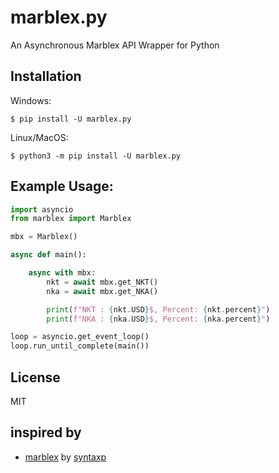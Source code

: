 # marblex.py
 An Asynchronous Marblex API Wrapper for Python

## Installation
Windows: <br>
```
$ pip install -U marblex.py
```
Linux/MacOS:
```
$ python3 -m pip install -U marblex.py
```

## Example Usage:
```python
import asyncio
from marblex import Marblex

mbx = Marblex()

async def main():

    async with mbx:
        nkt = await mbx.get_NKT()
        nka = await mbx.get_NKA()

        print(f"NKT : {nkt.USD}$, Percent: {nkt.percent}")
        print(f"NKA : {nka.USD}$, Percent: {nka.percent}")

loop = asyncio.get_event_loop()
loop.run_until_complete(main())
```

## License
MIT

## inspired by
- [marblex](https://github.com/syntaxp/marblex) by [syntaxp](https://github.com/syntaxp)